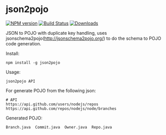# json2pojo

[![NPM version][npm-image]][npm-url]
[![Build Status][travis-image]][travis-url]
[![Downloads][downloads-image]][downloads-url]

JSON to POJO with duplicate key handling, uses jsonschema2pojo(http://jsonschema2pojo.org/) to do the schema to POJO code generation.

Install:

    npm install -g json2pojo

Usage:

    json2pojo API

For generate POJO from the following json:

    # API
    https://api.github.com/users/nodejs/repos
    https://api.github.com/repos/nodejs/node/branches

Generated POJO:

    Branch.java  Commit.java  Owner.java  Repo.java

[npm-image]: https://img.shields.io/npm/v/json2pojo.svg?style=flat-square
[npm-url]: https://www.npmjs.com/package/json2pojo
[travis-image]: https://travis-ci.org/entertainyou/json2pojo.png
[travis-url]: https://travis-ci.org/entertainyou/json2pojo
[downloads-image]: https://img.shields.io/npm/dm/json2pojo.svg?style=flat-square
[downloads-url]: https://www.npmjs.com/package/json2pojo
